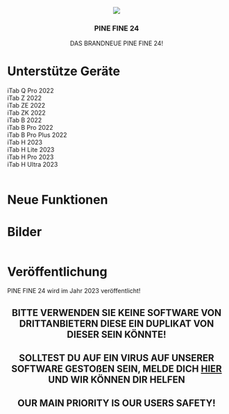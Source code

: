 <a name="readme-top"></a>
<div align="center">
  
  <a href="https://pineapple-ag.cms.webnode.page/">
     <img src="https://i.ibb.co/NpnFsWp/PINE-FINE-transparent.jpg">
  </a>

  <h3 align="center">PINE FINE 24</h3>

  <p align="center">
    DAS BRANDNEUE PINE FINE 24!
   
</div>

# Unterstütze Geräte
iTab Q Pro 2022</br>
iTab Z 2022</br>
iTab ZE 2022</br>
iTab ZK 2022</br>
iTab B 2022</br>
iTab B Pro 2022</br>
iTab B Pro Plus 2022</br>
iTab H 2023</br>
iTab H Lite 2023</br>
iTab H Pro 2023</br>
iTab H Ultra 2023</br>
</br>

# Neue Funktionen

# Bilder
<img src="">

# Veröffentlichung
PINE FINE 24 wird im Jahr 2023 veröffentlicht!

<h2 align="center"></h2>
<h2 align="center">BITTE VERWENDEN SIE KEINE SOFTWARE VON DRITTANBIETERN DIESE EIN DUPLIKAT VON DIESER SEIN KÖNNTE!</h2>
<h2 align="center">SOLLTEST DU AUF EIN VIRUS AUF UNSERER SOFTWARE GESTOßEN SEIN, MELDE DICH <a href="mailto:xexstudiosinc@gmail.com">HIER</a> UND WIR KÖNNEN DIR HELFEN</h2>
<h2 align="center">OUR MAIN PRIORITY IS OUR USERS SAFETY!</h2>
